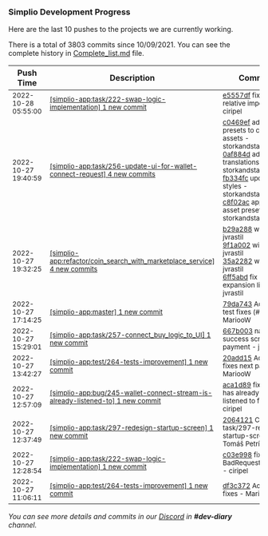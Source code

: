 
### Simplio Development Progress

Here are the last 10 pushes to the projects we are currently working.

There is a total of 3803 commits since 10/09/2021. You can see the complete history in
 [Complete_list.md](Complete_list.md) file.

| Push Time | Description | Commits |
| --- | --- | --- |
| <sub>2022-10-28 05:55:00</sub> | <sub>[[simplio-app:task/222\-swap\-logic\-implementation] 1 new commit](https://github.com/SimplioOfficial/simplio-app/commit/e5557df43b52f9e273149d61f0510ae3e733d9b8)</sub> | <sub>[e5557df](https://github.com/SimplioOfficial/simplio-app/commit/e5557df43b52f9e273149d61f0510ae3e733d9b8) fix: fixed relative import - ciripel</sub> |
| <sub>2022-10-27 19:40:59</sub> | <sub>[[simplio-app:task/256\-update\-ui\-for\-wallet\-connect\-request] 4 new commits](https://github.com/SimplioOfficial/simplio-app/compare/867d17ddab05...c8f02ac0cd80)</sub> | <sub>[c0469ef](https://github.com/SimplioOfficial/simplio-app/commit/c0469efcbf7bb309b13e5ae68af1cdd1a44ea72f) adding presets to crypto assets - storkandstars<br>[0af884d](https://github.com/SimplioOfficial/simplio-app/commit/0af884d0eabde4d19771577e4a4f691a027f3430) adding translations - storkandstars<br>[fb334fc](https://github.com/SimplioOfficial/simplio-app/commit/fb334fcd4d200226e544c4768d34c85d28d84405) updating styles - storkandstars<br>[c8f02ac](https://github.com/SimplioOfficial/simplio-app/commit/c8f02ac0cd80016159c100dd9555261ab7582011) applying asset presets - storkandstars</sub> |
| <sub>2022-10-27 19:32:25</sub> | <sub>[[simplio-app:refactor/coin\_search\_with\_marketplace\_service] 4 new commits](https://github.com/SimplioOfficial/simplio-app/compare/4c3df0651d7b...6ff5abdf03ee)</sub> | <sub>[b29a288](https://github.com/SimplioOfficial/simplio-app/commit/b29a288b6ff64d9ba0a0c37c7a62c8a721318104) wip - jvrastil<br>[9f1a002](https://github.com/SimplioOfficial/simplio-app/commit/9f1a002a22ee4ddaf4c544c8e0acaa60fa2d2231) wip - jvrastil<br>[35a2282](https://github.com/SimplioOfficial/simplio-app/commit/35a2282c81a9804490055b8cc87387c9b164b7a2) wip - jvrastil<br>[6ff5abd](https://github.com/SimplioOfficial/simplio-app/commit/6ff5abdf03ee91f355302c297beb342094d9307a) fix expansion list - jvrastil</sub> |
| <sub>2022-10-27 17:14:25</sub> | <sub>[[simplio-app:master] 1 new commit](https://github.com/SimplioOfficial/simplio-app/commit/79da743347f4496f65d4e1d83fe9f35cf90cf8cf)</sub> | <sub>[79da743](https://github.com/SimplioOfficial/simplio-app/commit/79da743347f4496f65d4e1d83fe9f35cf90cf8cf) Adding test fixes (#296) - MariooW</sub> |
| <sub>2022-10-27 15:29:01</sub> | <sub>[[simplio-app:task/257\-connect\_buy\_logic\_to\_UI] 1 new commit](https://github.com/SimplioOfficial/simplio-app/commit/667b0037265a937d6c765e8640ffcc88ec1084f2)</sub> | <sub>[667b003](https://github.com/SimplioOfficial/simplio-app/commit/667b0037265a937d6c765e8640ffcc88ec1084f2) navigate to success screen after payment - jvrastil</sub> |
| <sub>2022-10-27 13:42:27</sub> | <sub>[[simplio-app:test/264\-tests\-improvement] 1 new commit](https://github.com/SimplioOfficial/simplio-app/commit/20add15caf4f665ab26d7d32c41c7d0d87678dd5)</sub> | <sub>[20add15](https://github.com/SimplioOfficial/simplio-app/commit/20add15caf4f665ab26d7d32c41c7d0d87678dd5) Adding test fixes next part - MariooW</sub> |
| <sub>2022-10-27 12:57:09</sub> | <sub>[[simplio-app:bug/245\-wallet\-connect\-stream\-is\-already\-listened\-to] 1 new commit](https://github.com/SimplioOfficial/simplio-app/commit/aca1d89ea533a08e5b1c50bea7d8a75e735db80f)</sub> | <sub>[aca1d89](https://github.com/SimplioOfficial/simplio-app/commit/aca1d89ea533a08e5b1c50bea7d8a75e735db80f) fix: Stream has already been listened to fix - ciripel</sub> |
| <sub>2022-10-27 12:37:49</sub> | <sub>[[simplio-app:task/297\-redesign\-startup\-screen] 1 new commit](https://github.com/SimplioOfficial/simplio-app/commit/2064121134207323ea66a82a68dfec1ce9719f0e)</sub> | <sub>[2064121](https://github.com/SimplioOfficial/simplio-app/commit/2064121134207323ea66a82a68dfec1ce9719f0e) Completed task/297-redesign-startup-screen - Tomáš Petrík</sub> |
| <sub>2022-10-27 12:28:54</sub> | <sub>[[simplio-app:task/222\-swap\-logic\-implementation] 1 new commit](https://github.com/SimplioOfficial/simplio-app/commit/c03e998d8135d605395271e6d63a38f350f74318)</sub> | <sub>[c03e998](https://github.com/SimplioOfficial/simplio-app/commit/c03e998d8135d605395271e6d63a38f350f74318) fix: cover BadRequestHttpError - ciripel</sub> |
| <sub>2022-10-27 11:06:11</sub> | <sub>[[simplio-app:test/264\-tests\-improvement] 1 new commit](https://github.com/SimplioOfficial/simplio-app/commit/df3c37259290099d2958cfa6aa90fb54bbf54d9c)</sub> | <sub>[df3c372](https://github.com/SimplioOfficial/simplio-app/commit/df3c37259290099d2958cfa6aa90fb54bbf54d9c) Adding test fixes - MariooW</sub> |

_You can see more details and commits in our [Discord](https://discord.gg/aKhjuwZmdP) in **#dev-diary** channel._
